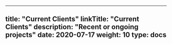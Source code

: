 
---
title: "Current Clients"
linkTitle: "Current Clients"
description: "Recent or ongoing projects"
date: 2020-07-17
weight: 10
type: docs
---
